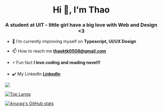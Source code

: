 <h1 align="center">Hi 👋, I'm Thao</h1>
<h3 align="center">A student at UIT - little girl have a big love with Web and Design <3</h3>

- 🌱 I’m currently improving myself on **Typescript, UI/UX Design**

- 📫 How to reach me **thaoktk0508@gmail.com**

- ⚡ Fun fact **I love coding and reading novel!!**

- ✔️ My LinkedIn **[LinkedIn](https://www.linkedin.com/in/thu-thảo-trần-141896226/)**

 ![](https://komarev.com/ghpvc/?username=thaoktk&color=ff69b4)
 

 [![Top Langs](https://github-readme-stats.vercel.app/api/top-langs/?username=thaoktk&layout=compact&theme=cobalt)](https://github.com/anuraghazra/github-readme-stats)

 [![Anurag's GitHub stats](https://github-readme-stats.vercel.app/api?username=thaoktk&theme=cobalt)](https://github.com/anuraghazra/github-readme-stats)




